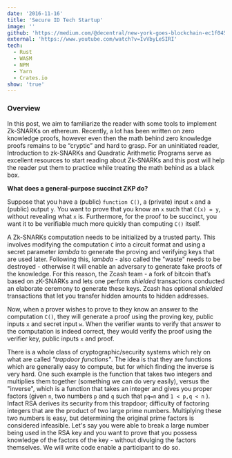 ```yaml
---
date: '2016-11-16'
title: 'Secure ID Tech Startup'
image: ''
github: 'https://medium.com/@decentral/new-york-goes-blockchain-ec1f04560124'
external: 'https://www.youtube.com/watch?v=IvVbyLeSIRI'
tech:
  - Rust
  - WASM
  - NPM
  - Yarn
  - Crates.io
show: 'true'
---
```


### Overview

In this post, we aim to familiarize the reader with some tools to implement Zk-SNARKs on ethereum. Recently, a lot has been written on zero knowledge proofs, however even then the math behind zero knowledge proofs remains to be “cryptic” and hard to grasp. For an uninitiated reader, Introduction to zk-SNARKs and Quadratic Arithmetic Programs serve as excellent resources to start reading about Zk-SNARKs and this post will help the reader put them to practice while treating the math behind as a black box.

**What does a general-purpose succinct ZKP do?**

Suppose that you have a (public) `function C()`, a (private) input `x` and a (public) output `y`. You want to prove that you know an `x` such that `C(x) = y`, without revealing what `x` is. Furthermore, for the proof to be succinct, you want it to be verifiable much more quickly than computing `C()` itself.

A Zk-SNARKs computation needs to be initialized by a trusted party. This involves modifying the computation `C` into a circuit format and using a secret parameter _lambda_ to generate the proving and verifying keys that are used later. Following this, _lambda_ - also called the "waste" needs to be destroyed - otherwise it will enable an adversary to generate fake proofs of the knowledge. For this reason, the Zcash team - a fork of bitcoin that’s based on zK-SNARKs and lets one perform _shielded_ transactions conducted an elaborate ceremony to generate these keys. Zcash has optional _shielded_ transactions that let you transfer hidden amounts to hidden addresses.

Now, when a prover wishes to prove to they know an answer to the computation `C()`, they will generate a proof using the proving key, public inputs `x` and secret input `w`. When the verifier wants to verify that answer to the computation is indeed correct, they would verify the proof using the verifier key, public inputs `x` and proof.

There is a whole class of cryptographic/security systems which rely on what are called _"trapdoor functions"_. The idea is that they are functions which are generally easy to compute, but for which finding the inverse is very hard. One such example is the function that takes two integers and multiplies them together (something we can do very easily), versus the "inverse", which is a function that takes an integer and gives you proper factors (given `n`, two numbers `p` and `q` such that `pq=n` and `1 < p,q < n` ). Infact RSA derives its security from this trapdoor; difficulty of factoring integers that are the product of two large prime numbers. Multiplying these two numbers is easy, but determining the original prime factors is considered infeasible. Let's say you were able to break a large number being used in the RSA key and you want to prove that you possess knowledge of the factors of the key - without divulging the factors themselves. We will write code enable a participant to do so.
